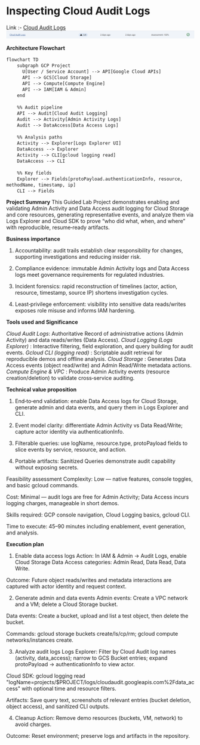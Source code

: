 # Inspecting Cloud Audit Logs


Link :- [Cloud Audit Logs](https://www.skills.google/focuses/19471?parent=catalog)
![image](image-3.png)

**Architecture Flowchart**
```mermaid
flowchart TD
    subgraph GCP Project
      U[User / Service Account] --> API[Google Cloud APIs]
      API --> GCS[Cloud Storage]
      API --> Compute[Compute Engine]
      API --> IAM[IAM & Admin]
    end

    %% Audit pipeline
    API --> Audit[Cloud Audit Logging]
    Audit --> Activity[Admin Activity Logs]
    Audit --> DataAccess[Data Access Logs]

    %% Analysis paths
    Activity --> Explorer[Logs Explorer UI]
    DataAccess --> Explorer
    Activity --> CLI[gcloud logging read]
    DataAccess --> CLI

    %% Key fields
    Explorer --> Fields[protoPayload.authenticationInfo, resource, methodName, timestamp, ip]
    CLI --> Fields
```


**Project Summary**
This Guided Lab Project demonstrates enabling and validating Admin Activity and Data Access audit logging for Cloud Storage and core resources, generating representative events, and analyze them via Logs Explorer and Cloud SDK to prove “who did what, when, and where” with reproducible, resume‑ready artifacts.

**Business importance**
1) Accountability: audit trails establish clear responsibility for changes, supporting investigations and reducing insider risk.

2) Compliance evidence: immutable Admin Activity logs and Data Access logs meet governance requirements for regulated industries.

3) Incident forensics: rapid reconstruction of timelines (actor, action, resource, timestamp, source IP) shortens investigation cycles.

4) Least‑privilege enforcement: visibility into sensitive data reads/writes exposes role misuse and informs IAM hardening.

**Tools used and Significance**

*Cloud Audit Logs*: Authoritative Record of administrative actions (Admin Activity) and data reads/writes (Data Access).
*Cloud Logging (Logs Explorer)* : Interactive filtering, field exploration, and query building for audit events.
*Gcloud CLI (logging read)* : Scriptable audit retrieval for reproducible demos and offline analysis.
*Cloud Storage* : Generates Data Access events (object read/write) and Admin Read/Write metadata actions.
*Compute Engine & VPC* : Produce Admin Activity events (resource creation/deletion) to validate cross‑service auditing.

**Technical value proposition**
1) End‑to‑end validation: enable Data Access logs for Cloud Storage, generate admin and data events, and query them in Logs Explorer and CLI.

2) Event model clarity: differentiate Admin Activity vs Data Read/Write; capture actor identity via authenticationInfo.

3) Filterable queries: use logName, resource.type, protoPayload fields to slice events by service, resource, and action.

4) Portable artifacts: Sanitized Queries demonstrate audit capability without exposing secrets.

Feasibility assessment
Complexity: Low — native features, console toggles, and basic gcloud commands.

Cost: Minimal — audit logs are free for Admin Activity; Data Access incurs logging charges, manageable in short demos.

Skills required: GCP console navigation, Cloud Logging basics, gcloud CLI.

Time to execute: 45–90 minutes including enablement, event generation, and analysis.

**Execution plan**
1. Enable data access logs
Action: In IAM & Admin → Audit Logs, enable Cloud Storage Data Access categories: Admin Read, Data Read, Data Write.

Outcome: Future object reads/writes and metadata interactions are captured with actor identity and request context.

2. Generate admin and data events
Admin events: Create a VPC network and a VM; delete a Cloud Storage bucket.

Data events: Create a bucket, upload and list a test object, then delete the bucket.

Commands: gcloud storage buckets create/ls/cp/rm; gcloud compute networks/instances create.

3. Analyze audit logs
Logs Explorer: Filter by Cloud Audit log names (activity, data_access); narrow to GCS Bucket entries; expand protoPayload → authenticationInfo to view actor.

Cloud SDK: gcloud logging read "logName=projects/$PROJECT/logs/cloudaudit.googleapis.com%2Fdata_access" with optional time and resource filters.

Artifacts: Save query text, screenshots of relevant entries (bucket deletion, object access), and sanitized CLI outputs.

4. Cleanup
Action: Remove demo resources (buckets, VM, network) to avoid charges.

Outcome: Reset environment; preserve logs and artifacts in the repository.